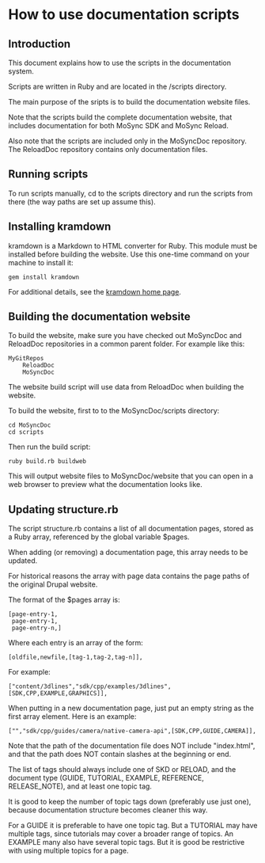# How to use documentation scripts

## Introduction
This document explains how to use the scripts in the documentation system.

Scripts are written in Ruby and are located in the /scripts directory.

The main purpose of the sripts is to build the documentation website files.

Note that the scripts build the complete documentation website, that includes documentation for both MoSync SDK and MoSync Reload.

Also note that the scripts are included only in the MoSyncDoc repository. The ReloadDoc repository contains only documentation files.

## Running scripts
To run scripts manually, cd to the scripts directory and run the scripts from there (the way paths are set up assume this).

## Installing kramdown
kramdown is a Markdown to HTML converter for Ruby. This module must be installed before building the website. Use this one-time command on your machine to install it:

    gem install kramdown
    
For additional details, see the [kramdown home page](http://kramdown.rubyforge.org/installation.html).

## Building the documentation website
To build the website, make sure you have checked out MoSyncDoc and ReloadDoc repositories in a common parent folder. For example like this:

    MyGitRepos
        ReloadDoc
        MoSyncDoc

The website build script will use data from ReloadDoc when building the website.

To build the website, first to to the MoSyncDoc/scripts directory:

    cd MoSyncDoc
    cd scripts
    
Then run the build script:

    ruby build.rb buildweb
    
This will output website files to MoSyncDoc/website that you can open in a web browser to preview what the documentation looks like.

## Updating structure.rb
The script structure.rb contains a list of all documentation pages, stored as a Ruby array, referenced by the global variable $pages.

When adding (or removing) a documentation page, this array needs to be updated.

For historical reasons the array with page data contains the page paths of the original Drupal website.

The format of the $pages array is:

    [page-entry-1,
     page-entry-1,
     page-entry-n,]

Where each entry is an array of the form:

    [oldfile,newfile,[tag-1,tag-2,tag-n]],
    
For example:

    ["content/3dlines","sdk/cpp/examples/3dlines",[SDK,CPP,EXAMPLE,GRAPHICS]],

When putting in a new documentation page, just put an empty string as the first array element. Here is an example:

    ["","sdk/cpp/guides/camera/native-camera-api",[SDK,CPP,GUIDE,CAMERA]],

Note that the path of the documentation file does NOT include "index.html", and that the path does NOT contain slashes at the beginning or end.

The list of tags should always include one of SKD or RELOAD, and the document type (GUIDE, TUTORIAL, EXAMPLE, REFERENCE, RELEASE_NOTE), and at least one topic tag.

It is good to keep the number of topic tags down (preferably use just one), because documentation structure becomes cleaner this way. 

For a GUIDE it is preferable to have one topic tag. But a TUTORIAL may have multiple tags, since tutorials may cover a broader range of topics. An EXAMPLE many also have several topic tags. But it is good be restrictive with using multiple topics for a page.
